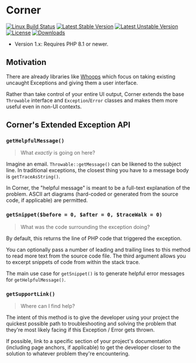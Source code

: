 # Corner

[![Linux Build Status](https://travis-ci.org/sura/corner.svg?branch=main)](https://travis-ci.org/sura/corner)
[![Latest Stable Version](https://poser.pugx.org/sura/corner/v/stable)](https://packagist.org/packages/sura/corner)
[![Latest Unstable Version](https://poser.pugx.org/tepsuraida/corner/v/unstable)](https://packagist.org/packages/sura/corner)
[![License](https://poser.pugx.org/sura/corner/license)](https://packagist.org/packages/sura/corner)
[![Downloads](https://img.shields.io/packagist/dt/sura/corner.svg)](https://packagist.org/packages/sura/corner)

* Version 1.x: Requires PHP 8.1 or newer.

## Motivation 

There are already libraries like [Whoops](https://github.com/filp/whoops) which
focus on taking existing uncaught Exceptions and giving them a user interface.

Rather than take control of your entire UI output, Corner extends the base
`Throwable` interface and `Exception`/`Error` classes and makes them more useful
even in non-UI contexts.

## Corner's Extended Exception API

### `getHelpfulMessage()`

> What *exactly* is going on here?

Imagine an email. `Throwable::getMessage()` can be likened to the
subject line. In traditional exceptions, the closest thing you have
to a message body is `getTraceAsString()`.

In Corner, the "helpful message" is meant to be a full-text explanation
of the problem. ASCII art diagrams (hard-coded or generated from the
source code, if applicable) are permitted.

### `getSnippet($before = 0, $after = 0, $traceWalk = 0)`

> What was the code surrounding the exception doing?

By default, this returns the line of PHP code that triggered the exception.

You can optionally pass a number of leading and trailing lines to this method
to read more text from the source code file. The third argument allows you
to excerpt snippets of code from within the stack trace.

The main use case for `getSnippet()` is to generate helpful error messages
for `getHelpfulMessage()`.

### `getSupportLink()`

> Where can I find help?

The intent of this method is to give the developer using your project the
quickest possible path to troubleshooting and solving the problem that
they're most likely facing if this Exception / Error gets thrown.

If possible, link to a specific section of your project's documentation
(including page anchors, if applicable) to get the developer closer to
the solution to whatever problem they're encountering.
